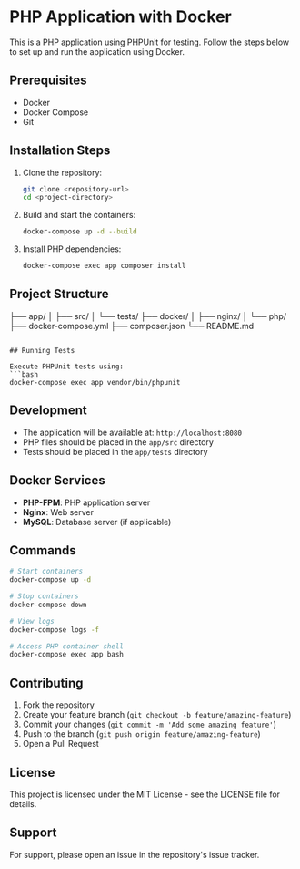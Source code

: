 # PHP Application with Docker

This is a PHP application using PHPUnit for testing. Follow the steps below to set up and run the application using Docker.

## Prerequisites

- Docker
- Docker Compose
- Git

## Installation Steps

1. Clone the repository:
   ```bash
   git clone <repository-url>
   cd <project-directory>
   ```

2. Build and start the containers:
   ```bash
   docker-compose up -d --build
   ```

3. Install PHP dependencies:
   ```bash
   docker-compose exec app composer install
   ```

## Project Structure
├── app/
│ ├── src/
│ └── tests/
├── docker/
│ ├── nginx/
│ └── php/
├── docker-compose.yml
├── composer.json
└── README.md
```

## Running Tests

Execute PHPUnit tests using:
```bash
docker-compose exec app vendor/bin/phpunit
```

## Development

- The application will be available at: `http://localhost:8080`
- PHP files should be placed in the `app/src` directory
- Tests should be placed in the `app/tests` directory

## Docker Services

- **PHP-FPM**: PHP application server
- **Nginx**: Web server
- **MySQL**: Database server (if applicable)

## Commands

```bash
# Start containers
docker-compose up -d

# Stop containers
docker-compose down

# View logs
docker-compose logs -f

# Access PHP container shell
docker-compose exec app bash
```

## Contributing

1. Fork the repository
2. Create your feature branch (`git checkout -b feature/amazing-feature`)
3. Commit your changes (`git commit -m 'Add some amazing feature'`)
4. Push to the branch (`git push origin feature/amazing-feature`)
5. Open a Pull Request

## License

This project is licensed under the MIT License - see the LICENSE file for details.

## Support

For support, please open an issue in the repository's issue tracker.